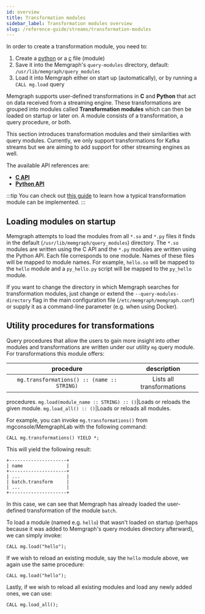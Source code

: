 ```yaml
---
id: overview
title: Transformation modules
sidebar_label: Transformation modules overview
slug: /reference-guide/streams/transformation-modules
---
```


In order to create a transformation module, you need to:
1. Create a [python](./api/python-api.md) or a [c](./api/c-api.md) file (module)
2. Save it into the Memgraph's `query-modules` directory, default: `/usr/lib/memgraph/query_modules`
3. Load it into Memgraph either on start up (automatically), or by running a `CALL mg.load` query

Memgraph supports user-defined transformations in **C** and **Python**
that act on data received from a streaming engine. These transformations
are grouped into modules called **Transformation modules** which can then
be loaded on startup or later on. A module consists of a transformation, a
query procedure, or both.

This section introduces transformation modules and their similarities
with query modules. Currently, we only support transformations for
Kafka streams but we are aiming to add support for other
streaming engines as well.

The available API references are:
* **[C API](./api/c-api.md)**
* **[Python API](./api/python-api.md)**

:::tip
You can check out [this guide](/database-functionalities/streams/implement-transformation-module.md) to learn how a typical transformation module can be implemented.
:::

## Loading modules on startup

Memgraph attempts to load the modules from all `*.so` and `*.py`
files it finds in the default (`/usr/lib/memgraph/query_modules`) directory.
The `*.so` modules are written using the C API and the `*.py` modules are
written using the Python API. Each file corresponds to one module. Names
of these files will be mapped to module names.  For example, `hello.so`
will be mapped to the `hello` module and a `py_hello.py` script
will be mapped to the `py_hello` module.

If you want to change the directory in which Memgraph searches for
transformation modules, just change or extend the `--query-modules-directory`
flag in the main configuration file (`/etc/memgraph/memgraph.conf`) or supply
it as a command-line parameter (e.g. when using Docker).

## Utility procedures for transformations

Query procedures that allow the users to gain more insight into other modules and
transformations are written under our utility `mg` query module.
For transformations this module offers:

procedure|description
:-:|:-:
`mg.transformations() :: (name :: STRING)`|Lists all transformations
  procedures.
`mg.load(module_name :: STRING) :: ()`|Loads or reloads the given module.
`mg.load_all() :: ()`|Loads or reloads all modules.

For example, you can invoke `mg.transformations()` from mgconsole/MemgraphLab with the following command:

```cypher
CALL mg.transformations() YIELD *;
```

This will yield the following result:

```plaintext
+---------------------+
| name                |
+---------------------+
| ...                 |
| batch.transform     |
| ...                 |
+---------------------+
```

In this case, we can see that Memgraph has already loaded the user-defined transformation
of the module `batch`.

To load a module (named e.g. `hello`) that wasn't loaded on startup (perhaps
because it was added to Memgraph's query modules directory afterward), we
can simply invoke:

```cypher
CALL mg.load("hello");
```

If we wish to reload an existing module, say the `hello` module above, we
again use the same procedure:

```cypher
CALL mg.load("hello");
```

Lastly, if we wish to reload all existing modules and load any newly added ones,
we can use:

```cypher
CALL mg.load_all();
```
